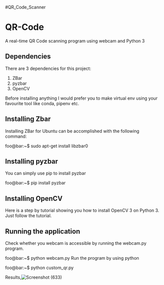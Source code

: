 #QR_Code_Scanner

QR-Code
=================
A real-time QR Code scanning program using webcam and Python 3

Dependencies
------------
There are 3 dependencies for this project:

1. ZBar
2. pyzbar
3. OpenCV

Before installing anything I would prefer you to make virtual env using your favourite tool like conda, pipenv etc.

Installing Zbar
--------------
Installing ZBar for Ubuntu can be accomplished with the following command:

foo@bar:~$ sudo apt-get install libzbar0

Installing pyzbar
---------------

You can simply use pip to install pyzbar

foo@bar:~$ pip install pyzbar

Installing OpenCV
---------------

Here is a step by tutorial showing you how to install OpenCV 3 on Python 3. Just follow the tutorial.


Running the application
-----------------------
Check whether you webcam is accessible by running the webcam.py program.

foo@bar:~$ python webcam.py
Run the program by using python

foo@bar:~$ python custom_qr.py

Results,![Screenshot (633)](https://user-images.githubusercontent.com/82534529/218010751-5595a774-8c31-4cf6-975d-057009f2dc51.png)


